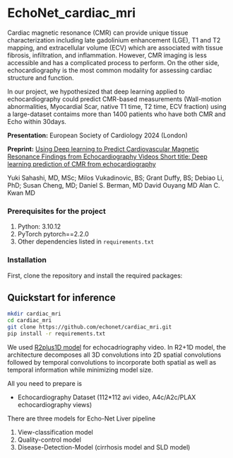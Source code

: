 # EchoNet_cardiac_mri
Cardiac magnetic resonance (CMR) can provide unique tissue characterization including late gadolinium enhancement (LGE), T1 and T2 mapping, and extracellular volume (ECV) which are associated with tissue fibrosis, infiltration, and inflammation. However, CMR imaging is less accessible and has a complicated process to perform.
On the other side, echocardiography is the most common modality for assessing cardiac structure and function. 

In our project, we hypothesized that deep learning applied to echocardiography could predict CMR-based measurements (Wall-motion abnormalities, Myocardial Scar, native T1 time, T2 time, ECV fraction) using a large-dataset contaims more than 1400 patients who have both CMR and Echo within 30days.


**Presentation:** European Society of Cardiology 2024 (London)

**Preprint:** [Using Deep learning to Predict Cardiovascular Magnetic Resonance Findings from Echocardiography Videos Short title: Deep learning prediction of CMR from echocardiography](https://pubmed.ncbi.nlm.nih.gov/38699330/)

Yuki Sahashi, MD, MSc; Milos Vukadinovic, BS; Grant Duffy, BS; Debiao Li, PhD; Susan Cheng, MD; Daniel S. Berman, MD David Ouyang MD Alan C. Kwan MD


### Prerequisites for the project

1. Python: 3.10.12
2. PyTorch pytorch==2.2.0
3. Other dependencies listed in `requirements.txt`

### Installation
First, clone the repository and install the required packages:

## Quickstart for inference

```sh
mkdir cardiac_mri
cd cardiac_mri 
git clone https://github.com/echonet/cardiac_mri.git
pip install -r requirements.txt
```

We used [R2plus1D model](https://arxiv.org/abs/1711.11248) for echocadriography video. In R2+1D model, the architecture decomposes all 3D convolutions into 2D spatial convolutions followed by temporal convolutions to incorporate both spatial as well as temporal information while minimizing model size.

All you need to prepare is 
- Echocardiography Dataset (112*112 avi video, A4c/A2c/PLAX echocardiography views)  


There are three models for Echo-Net Liver pipeline
1. View-classification model
2. Quality-control model
3. Disease-Detection-Model (cirrhosis model and SLD model) 